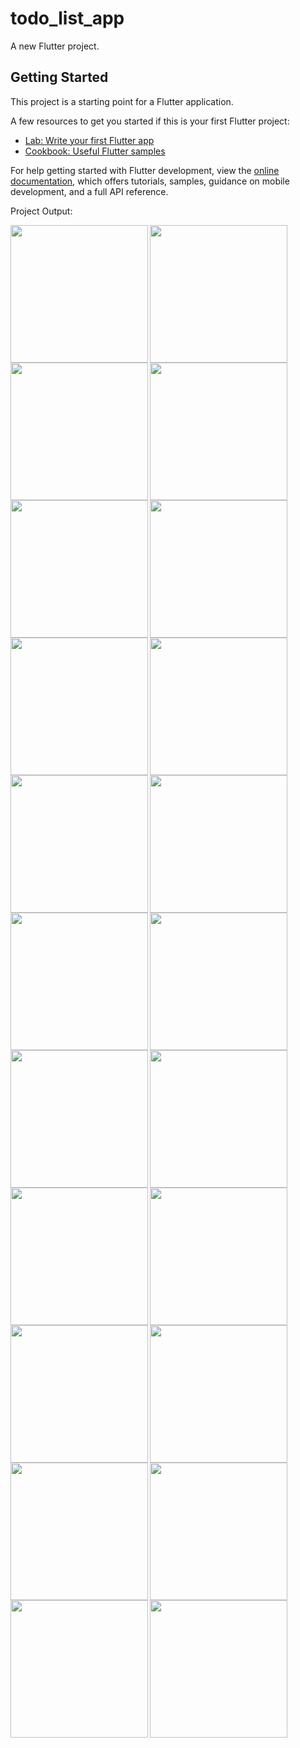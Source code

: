 # todo_list_app

A new Flutter project.

## Getting Started

This project is a starting point for a Flutter application.

A few resources to get you started if this is your first Flutter project:

- [Lab: Write your first Flutter app](https://docs.flutter.dev/get-started/codelab)
- [Cookbook: Useful Flutter samples](https://docs.flutter.dev/cookbook)

For help getting started with Flutter development, view the
[online documentation](https://docs.flutter.dev/), which offers tutorials,
samples, guidance on mobile development, and a full API reference.

Project Output:

  <img align= "left" src="https://github.com/shraddhagaudani/todo_list_app/assets/122030732/b7a8ba5c-2ec3-436e-968f-f4802e9515c8" width="220px">
  <img align= "left" src="https://github.com/shraddhagaudani/todo_list_app/assets/122030732/846679aa-f66a-4a9c-ab79-8f3e81a0d0b6" width="220px">
  <img align= "left" src="https://github.com/shraddhagaudani/todo_list_app/assets/122030732/e09b6339-65c3-4780-9986-188fe6fce1cc" width="220px">

  <img align= "left" src="https://github.com/shraddhagaudani/todo_list_app/assets/122030732/5e134da6-2804-4d1b-9d03-4ff1b965eac9" width="220px">
  <img align= "left" src="https://github.com/shraddhagaudani/todo_list_app/assets/122030732/00efb1ce-81fe-4511-a72d-578a962dab03" width="220px">
  <img align= "left" src="https://github.com/shraddhagaudani/todo_list_app/assets/122030732/5f0b4a37-375e-41df-af5c-748706ac2a12" width="220px">

  <img align= "left" src="https://github.com/shraddhagaudani/todo_list_app/assets/122030732/b84b68ec-3b37-49bc-842b-6bf3288114bd" width="220px">
  <img align= "left" src="https://github.com/shraddhagaudani/todo_list_app/assets/122030732/1157de17-7787-4245-b91d-abc5ca594dfa" width="220px">
  <img align= "left" src="https://github.com/shraddhagaudani/todo_list_app/assets/122030732/978a71b9-fbd7-40cf-868b-d61ad7dbb1d1" width="220px">

  <img align= "left" src="https://github.com/shraddhagaudani/todo_list_app/assets/122030732/c94a3be5-d0fc-4f70-b138-7aaccf2c2cdd" width="220px">
  <img align= "left" src="https://github.com/shraddhagaudani/todo_list_app/assets/122030732/51a3b598-c4b2-42f8-a137-c77463ea2ccc" width="220px">
  <img align= "left" src="https://github.com/shraddhagaudani/todo_list_app/assets/122030732/cf857af1-60dd-4952-b31d-8ba32e2bcb67" width="220px">

  <img align= "left" src="https://github.com/shraddhagaudani/todo_list_app/assets/122030732/449165d4-c87e-48e0-b488-7925f81b77f8" width="220px">
  <img align= "left" src="https://github.com/shraddhagaudani/todo_list_app/assets/122030732/4fc16f35-6148-4cc8-af71-ebfb2e0926c9" width="220px">
  <img align= "left" src="https://github.com/shraddhagaudani/todo_list_app/assets/122030732/b236eaf6-6cc2-49c7-a86a-aebb4c2cf8f1" width="220px">

  <img align= "left" src="https://github.com/shraddhagaudani/todo_list_app/assets/122030732/6ad41b2d-8b6e-4d53-8693-a65952a666f4" width="220px">
  <img align= "left" src="https://github.com/shraddhagaudani/todo_list_app/assets/122030732/60d4c7bd-81f6-4429-afa0-782887b08f81" width="220px">
  <img align= "left" src="https://github.com/shraddhagaudani/todo_list_app/assets/122030732/addc5832-fafb-4fb7-8ccc-ba581d859c2a" width="220px">

  <img align= "left" src="https://github.com/shraddhagaudani/todo_list_app/assets/122030732/81a6aac7-ee60-4c05-955d-91fbee188c84" width="220px">
  <img align= "left" src="https://github.com/shraddhagaudani/todo_list_app/assets/122030732/43a3c7e6-c9a6-4e2b-8002-f391a9721b73" width="220px">
  <img align= "left" src="https://github.com/shraddhagaudani/todo_list_app/assets/122030732/9670b11e-5a67-4537-adc3-ddca2560c279" width="220px">

  <img align= "left" src="https://github.com/shraddhagaudani/todo_list_app/assets/122030732/ffcccbb8-3d31-49e5-b567-e27fce153f94" width="220px">












